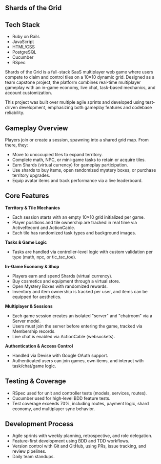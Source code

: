 
## Shards of the Grid 

## Tech Stack 
- Ruby on Rails
- JavaScript
- HTML/CSS
- PostgreSQL
- Cucumber
- RSpec 

Shards of the Grid is a full-stack SaaS multiplayer web game where users compete to claim and control tiles on a 10×10 dynamic grid. Designed as a team capstone project, the platform combines real-time multiplayer gameplay with an in-game economy, live chat, task-based mechanics, and account customization.

This project was built over multiple agile sprints and developed using test-driven development, emphasizing both gameplay features and codebase reliability.

## Gameplay Overview
Players join or create a session, spawning into a shared grid map. From there, they:
- Move to unoccupied tiles to expand territory.
- Complete math, NPC, or mini-game tasks to retain or acquire tiles.
- Earn Shards (virtual currency) for gameplay participation.
- Use shards to buy items, open randomized mystery boxes, or purchase territory upgrades.
- Equip avatar items and track performance via a live leaderboard.

## Core Features
**Territory & Tile Mechanics**
- Each session starts with an empty 10×10 grid initialized per game.
- Player positions and tile ownership are tracked in real time via ActiveRecord and ActionCable.
- Each tile has randomized task types and background images.

**Tasks & Game Logic**
- Tasks are handled via controller-level logic with custom validation per type (math, npc, or tic_tac_toe).

**In-Game Economy & Shop**
- Players earn and spend Shards (virtual currency).
- Buy cosmetics and equipment through a virtual store.
- Open Mystery Boxes with randomized rewards.
- Inventory and item ownership is tracked per user, and items can be equipped for aesthetics.

**Multiplayer & Sessions**
- Each game session creates an isolated "server" and "chatroom" via a Server model.
- Users must join the server before entering the game, tracked via Membership records.
- Live chat is enabled via ActionCable (websockets).

**Authentication & Access Control**
- Handled via Devise with Google OAuth support.
- Authenticated users can join games, own items, and interact with task/chat/game logic.

## Testing & Coverage 
- RSpec used for unit and controller tests (models, services, routes).
- Cucumber used for high-level BDD feature tests.
- Test coverage exceeds 70%, including routes, payment logic, shard economy, and multiplayer sync behavior.

## Development Process 
- Agile sprints with weekly planning, retrospective, and role delegation.
- Feature-first development using BDD and TDD workflows.
- Version control with Git and GitHub, using PRs, issue tracking, and review pipelines.
- Daily team standups.

